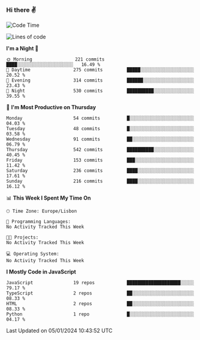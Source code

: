 ### Hi there :v:

<!--
**eusebioaddsilva/eusebioaddsilva** is a ✨ _special_ ✨ repository because its `README.md` (this file) appears on your GitHub profile.

<!--START_SECTION:waka-->
![Code Time](http://img.shields.io/badge/Code%20Time-104%20hrs%2030%20mins-blue)

![Lines of code](https://img.shields.io/badge/From%20Hello%20World%20I%27ve%20Written-3.5%20million%20lines%20of%20code-blue)

**I'm a Night 🦉** 

```text
🌞 Morning                221 commits         ████░░░░░░░░░░░░░░░░░░░░░   16.49 % 
🌆 Daytime                275 commits         █████░░░░░░░░░░░░░░░░░░░░   20.52 % 
🌃 Evening                314 commits         ██████░░░░░░░░░░░░░░░░░░░   23.43 % 
🌙 Night                  530 commits         ██████████░░░░░░░░░░░░░░░   39.55 % 
```
📅 **I'm Most Productive on Thursday** 

```text
Monday                   54 commits          █░░░░░░░░░░░░░░░░░░░░░░░░   04.03 % 
Tuesday                  48 commits          █░░░░░░░░░░░░░░░░░░░░░░░░   03.58 % 
Wednesday                91 commits          ██░░░░░░░░░░░░░░░░░░░░░░░   06.79 % 
Thursday                 542 commits         ██████████░░░░░░░░░░░░░░░   40.45 % 
Friday                   153 commits         ███░░░░░░░░░░░░░░░░░░░░░░   11.42 % 
Saturday                 236 commits         ████░░░░░░░░░░░░░░░░░░░░░   17.61 % 
Sunday                   216 commits         ████░░░░░░░░░░░░░░░░░░░░░   16.12 % 
```


📊 **This Week I Spent My Time On** 

```text
🕑︎ Time Zone: Europe/Lisbon

💬 Programming Languages: 
No Activity Tracked This Week

🐱‍💻 Projects: 
No Activity Tracked This Week

💻 Operating System: 
No Activity Tracked This Week
```

**I Mostly Code in JavaScript** 

```text
JavaScript               19 repos            ████████████████████░░░░░   79.17 % 
TypeScript               2 repos             ██░░░░░░░░░░░░░░░░░░░░░░░   08.33 % 
HTML                     2 repos             ██░░░░░░░░░░░░░░░░░░░░░░░   08.33 % 
Python                   1 repo              █░░░░░░░░░░░░░░░░░░░░░░░░   04.17 % 
```




 Last Updated on 05/01/2024 10:43:52 UTC
<!--END_SECTION:waka-->
